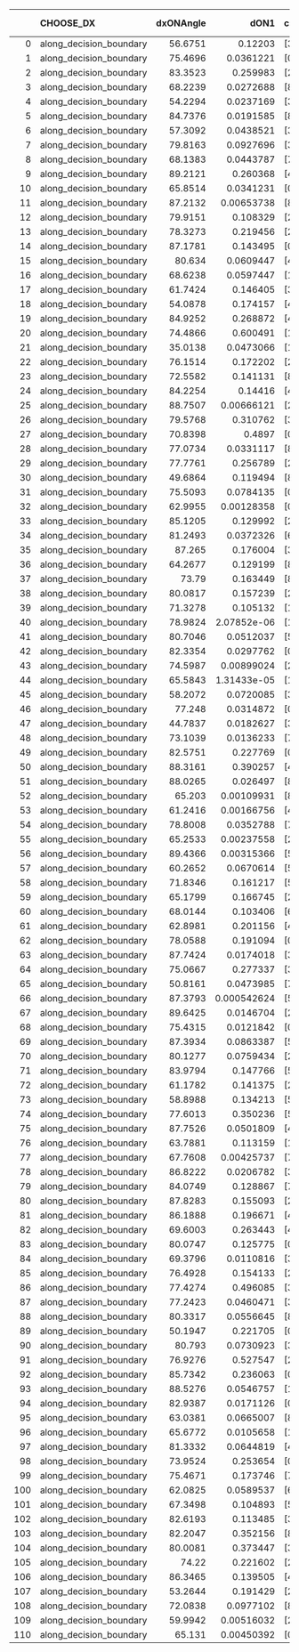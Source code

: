 |     | CHOOSE_DX               |   dxONAngle |        dON1 | cIDON1   |   dON_patch_1 |   nTON |         dON |   dxOFFAngle |       dOFF1 | cIDOFF1   |   dOFF_patch_1 |   nTOFF |        dOFF | SUCCESS   |   nExp |   dual_point_id |   subpoint_time_seconds |   total_execution_time |        logp |        dOFF/dON | Vote dOFF>dON   |
|----:|:------------------------|------------:|------------:|:---------|--------------:|-------:|------------:|-------------:|------------:|:----------|---------------:|--------:|------------:|:----------|-------:|----------------:|------------------------:|-----------------------:|------------:|----------------:|:----------------|
|   0 | along_decision_boundary |     56.6751 | 0.12203     | [3 6]    |   0.12203     |      1 | 0.12203     |      65.2852 | 0.290235    | [3 6]     |    0.290235    |       1 | 0.290235    | True      |      1 |               3 |                6.49883  |                6.93857 |  0          |     2.3784      | True            |
|   1 | along_decision_boundary |     75.4696 | 0.0361221   | [0 8]    |   0.0361221   |      1 | 0.0361221   |      50.9546 | 3.70989e-05 | [1 8]     |    3.70989e-05 |       1 | 3.70989e-05 | False     |      2 |               4 |                1.15062  |                8.09513 | -0.5        |     0.00102704  | False           |
|   2 | along_decision_boundary |     83.3523 | 0.259983    | [2 4]    |   0.259983    |      1 | 0.259983    |      75.5371 | 0.864242    | [2 4]     |    0.864242    |       1 | 0.864242    | True      |      3 |               7 |                5.53939  |               17.3617  | -0          |     3.32422     | True            |
|   3 | along_decision_boundary |     68.2239 | 0.0272688   | [8 9]    |   0.0272688   |      1 | 0.0272688   |      74.9381 | 0.0329654   | [8 9]     |    0.0329654   |       1 | 0.0329654   | True      |      4 |               8 |                1.74623  |               19.116   | -0.166667   |     1.20891     | True            |
|   4 | along_decision_boundary |     54.2294 | 0.0237169   | [3 7]    |   0.0237169   |      1 | 0.0237169   |      59.9787 | 0.0403821   | [3 7]     |    0.0403821   |       1 | 0.0403821   | True      |      5 |              10 |                1.38371  |               20.5501  | -0.5        |     1.70267     | True            |
|   5 | along_decision_boundary |     84.7376 | 0.0191585   | [8 9]    |   0.0191585   |      1 | 0.0191585   |      76.6711 | 0.112121    | [8 9]     |    0.112121    |       1 | 0.112121    | True      |      6 |              11 |                1.56081  |               22.1189  | -0.9        |     5.85228     | True            |
|   6 | along_decision_boundary |     57.3092 | 0.0438521   | [3 5]    |   0.0438521   |      1 | 0.0438521   |      61.1904 | 0.0129212   | [3 5]     |    0.0129212   |       1 | 0.0129212   | False     |      7 |              13 |                1.01931  |               23.1882  | -1.33333    |     0.294655    | False           |
|   7 | along_decision_boundary |     79.8163 | 0.0927696   | [3 5]    |   0.0927696   |      1 | 0.0927696   |      77.017  | 0.115581    | [3 5]     |    0.115581    |       1 | 0.115581    | True      |      8 |              16 |                2.86127  |               26.1316  | -0.642857   |     1.2459      | True            |
|   8 | along_decision_boundary |     68.1383 | 0.0443787   | [7 8]    |   0.0443787   |      1 | 0.0443787   |      70.3719 | 0.151886    | [7 8]     |    0.151886    |       1 | 0.151886    | True      |      9 |              17 |                2.11584  |               28.2524  | -1          |     3.42251     | True            |
|   9 | along_decision_boundary |     89.2121 | 0.260368    | [4 8]    |   0.260368    |      1 | 0.260368    |      84.3029 | 0.06025     | [4 8]     |    0.06025     |       1 | 0.06025     | False     |     10 |              18 |                3.24428  |               31.5037  | -1.38889    |     0.231403    | False           |
|  10 | along_decision_boundary |     65.8514 | 0.0341231   | [0 8]    |   0.0341231   |      1 | 0.0341231   |      64.6328 | 0.244413    | [1 8]     |    0.244413    |       1 | 0.244413    | True      |     11 |              21 |                4.26633  |               39.525   | -0.8        |     7.16269     | True            |
|  11 | along_decision_boundary |     87.2132 | 0.00653738  | [8 9]    |   0.00653738  |      1 | 0.00653738  |      82.6127 | 0.159868    | [8 9]     |    0.159868    |       1 | 0.159868    | True      |     12 |              24 |                2.97294  |               42.585   | -1.13636    |    24.4544      | True            |
|  12 | along_decision_boundary |     79.9151 | 0.108329    | [2 5]    |   0.108329    |      1 | 0.108329    |      67.4015 | 0.72786     | [2 5]     |    0.72786     |       1 | 0.72786     | True      |     13 |              25 |                4.47721  |               47.0682  | -1.5        |     6.71897     | True            |
|  13 | along_decision_boundary |     78.3273 | 0.219456    | [2 5]    |   0.219456    |      1 | 0.219456    |      69.3319 | 0.00186496  | [2 5]     |    0.00186496  |       1 | 0.00186496  | False     |     14 |              26 |                1.45992  |               48.533   | -1.88462    |     0.00849809  | False           |
|  14 | along_decision_boundary |     87.1781 | 0.143495    | [0 1]    |   0.143495    |      1 | 0.143495    |      80.1715 | 0.39187     | [0 1]     |    0.39187     |       1 | 0.39187     | True      |     15 |              30 |                4.70198  |               59.6635  | -1.28571    |     2.7309      | True            |
|  15 | along_decision_boundary |     80.634  | 0.0609447   | [4 8]    |   0.0609447   |      1 | 0.0609447   |      88.4823 | 0.100339    | [4 8]     |    0.100339    |       1 | 0.100339    | True      |     16 |              31 |                1.71611  |               61.3846  | -1.63333    |     1.64639     | True            |
|  16 | along_decision_boundary |     68.6238 | 0.0597447   | [1 6]    |   0.0597447   |      1 | 0.0597447   |      72.5495 | 0.0143463   | [0 6]     |    0.0143463   |       1 | 0.0143463   | False     |     17 |              33 |                1.71199  |               65.4442  | -2          |     0.240127    | False           |
|  17 | along_decision_boundary |     61.7424 | 0.146405    | [3 9]    |   0.146405    |      1 | 0.146405    |      62.3897 | 0.406179    | [3 9]     |    0.406179    |       1 | 0.406179    | True      |     18 |              34 |                4.00614  |               69.4573  | -1.44118    |     2.77435     | True            |
|  18 | along_decision_boundary |     54.0878 | 0.174157    | [4 8]    |   0.174157    |      1 | 0.174157    |      59.9403 | 0.154109    | [4 8]     |    0.154109    |       1 | 0.154109    | False     |     19 |              35 |                3.1775   |               72.6419  | -1.77778    |     0.884882    | False           |
|  19 | along_decision_boundary |     84.9252 | 0.268872    | [4 8]    |   0.268872    |      1 | 0.268872    |      59.6752 | 0.21838     | [4 8]     |    0.21838     |       1 | 0.21838     | False     |     20 |              36 |                3.26443  |               75.9123  | -1.28947    |     0.812209    | False           |
|  20 | along_decision_boundary |     74.4866 | 0.600491    | [1 4]    |   0.600491    |      1 | 0.600491    |      49.2113 | 0.186829    | [0 4]     |    0.186829    |       1 | 0.186829    | False     |     21 |              45 |                5.39838  |               87.1329  | -0.9        |     0.311127    | False           |
|  21 | along_decision_boundary |     35.0138 | 0.0473066   | [1 2]    |   0.0473066   |      1 | 0.0473066   |      76.8871 | 0.00655779  | [0 2]     |    0.00655779  |       1 | 0.00655779  | False     |     22 |              47 |                1.88409  |               91.9105  | -0.595238   |     0.138623    | False           |
|  22 | along_decision_boundary |     76.1514 | 0.172202    | [2 5]    |   0.172202    |      1 | 0.172202    |      74.6779 | 0.0731856   | [2 5]     |    0.0731856   |       1 | 0.0731856   | False     |     23 |              48 |                2.81927  |               94.7348  | -0.363636   |     0.424999    | False           |
|  23 | along_decision_boundary |     72.5582 | 0.141131    | [8 9]    |   0.141131    |      1 | 0.141131    |      89.131  | 0.0760209   | [8 9]     |    0.0760209   |       1 | 0.0760209   | False     |     24 |              49 |                2.52632  |               97.2701  | -0.195652   |     0.538655    | False           |
|  24 | along_decision_boundary |     84.2254 | 0.14416     | [4 8]    |   0.14416     |      1 | 0.14416     |      71.5673 | 0.121756    | [4 8]     |    0.121756    |       1 | 0.121756    | False     |     25 |              50 |                2.48745  |               99.7625  | -0.0833333  |     0.844585    | False           |
|  25 | along_decision_boundary |     88.7507 | 0.00666121  | [2 7]    |   0.00666121  |      1 | 0.00666121  |      81.1644 | 0.0548944   | [2 7]     |    0.0548944   |       1 | 0.0548944   | True      |     26 |              51 |                1.16715  |              100.935   | -0.02       |     8.2409      | True            |
|  26 | along_decision_boundary |     79.5768 | 0.310762    | [3 6]    |   0.310762    |      1 | 0.310762    |      78.6938 | 0.834365    | [3 6]     |    0.834365    |       1 | 0.834365    | True      |     27 |              55 |                7.09096  |              112.122   | -0.0769231  |     2.6849      | True            |
|  27 | along_decision_boundary |     70.8398 | 0.4897      | [0 1]    |   0.4897      |      1 | 0.4897      |      64.4761 | 0.42928     | [0 1]     |    0.42928     |       1 | 0.42928     | False     |     28 |              57 |                4.71503  |              116.879   | -0.166667   |     0.876618    | False           |
|  28 | along_decision_boundary |     77.0734 | 0.0331117   | [8 9]    |   0.0331117   |      1 | 0.0331117   |      82.127  | 0.00475456  | [8 9]     |    0.00475456  |       1 | 0.00475456  | False     |     29 |              58 |                1.58064  |              118.466   | -0.0714286  |     0.143591    | False           |
|  29 | along_decision_boundary |     77.7761 | 0.256789    | [2 8]    |   0.256789    |      1 | 0.256789    |      65.3678 | 0.0123043   | [2 8]     |    0.0123043   |       1 | 0.0123043   | False     |     30 |              64 |                4.37088  |              132.589   | -0.0172414  |     0.047916    | False           |
|  30 | along_decision_boundary |     49.6864 | 0.119494    | [8 9]    |   0.119494    |      1 | 0.119494    |      78.2873 | 0.154157    | [8 9]     |    0.154157    |       1 | 0.154157    | True      |     31 |              65 |                3.94037  |              136.538   | -0          |     1.29008     | True            |
|  31 | along_decision_boundary |     75.5093 | 0.0784135   | [0 1]    |   0.0784135   |      1 | 0.0784135   |      81.6465 | 0.111034    | [0 1]     |    0.111034    |       1 | 0.111034    | True      |     32 |              70 |                1.93058  |              145.775   | -0.016129   |     1.41601     | True            |
|  32 | along_decision_boundary |     62.9955 | 0.00128358  | [0 1]    |   0.00128358  |      1 | 0.00128358  |      67.419  | 0.123495    | [0 1]     |    0.123495    |       1 | 0.123495    | True      |     33 |              71 |                2.60438  |              148.389   | -0.0625     |    96.2119      | True            |
|  33 | along_decision_boundary |     85.1205 | 0.129992    | [2 7]    |   0.129992    |      1 | 0.129992    |      71.7966 | 0.00261245  | [2 7]     |    0.00261245  |       1 | 0.00261245  | False     |     34 |              72 |                1.21801  |              149.614   | -0.136364   |     0.020097    | False           |
|  34 | along_decision_boundary |     81.2493 | 0.0372326   | [6 9]    |   0.0372326   |      1 | 0.0372326   |      80.6228 | 0.0293561   | [6 9]     |    0.0293561   |       1 | 0.0293561   | False     |     35 |              73 |                1.40715  |              151.028   | -0.0588235  |     0.788451    | False           |
|  35 | along_decision_boundary |     87.265  | 0.176004    | [3 7]    |   0.176004    |      1 | 0.176004    |      68.9621 | 0.218413    | [3 7]     |    0.218413    |       1 | 0.218413    | True      |     36 |              74 |                1.99482  |              153.028   | -0.0142857  |     1.24095     | True            |
|  36 | along_decision_boundary |     64.2677 | 0.129199    | [8 9]    |   0.129199    |      1 | 0.129199    |      71.892  | 0.0216395   | [8 9]     |    0.0216395   |       1 | 0.0216395   | False     |     37 |              76 |                2.57261  |              158.667   | -0.0555556  |     0.16749     | False           |
|  37 | along_decision_boundary |     73.79   | 0.163449    | [8 9]    |   0.163449    |      1 | 0.163449    |      74.812  | 0.0229279   | [8 9]     |    0.0229279   |       1 | 0.0229279   | False     |     38 |              77 |                3.13817  |              161.81    | -0.0135135  |     0.140275    | False           |
|  38 | along_decision_boundary |     80.0817 | 0.157239    | [2 8]    |   0.157239    |      1 | 0.157239    |      78.6028 | 0.0172329   | [2 8]     |    0.0172329   |       1 | 0.0172329   | False     |     39 |              79 |                1.80872  |              163.671   | -0          |     0.109597    | False           |
|  39 | along_decision_boundary |     71.3278 | 0.105132    | [1 4]    |   0.105132    |      1 | 0.105132    |      70.9606 | 2.08544e-05 | [0 4]     |    2.08544e-05 |       1 | 2.08544e-05 | False     |     40 |              83 |                1.1181   |              164.957   | -0.0128205  |     0.000198365 | False           |
|  40 | along_decision_boundary |     78.9824 | 2.07852e-06 | [1 9]    |   2.07852e-06 |      1 | 2.07852e-06 |      82.1853 | 0.145551    | [0 9]     |    0.145551    |       1 | 0.145551    | True      |     41 |              84 |                1.97436  |              166.941   | -0.05       | 70026.1         | True            |
|  41 | along_decision_boundary |     80.7046 | 0.0512037   | [5 6]    |   0.0512037   |      1 | 0.0512037   |      85.0495 | 0.0372489   | [5 6]     |    0.0372489   |       1 | 0.0372489   | False     |     42 |              85 |                1.24382  |              168.191   | -0.0121951  |     0.727467    | False           |
|  42 | along_decision_boundary |     82.3354 | 0.0297762   | [0 1]    |   0.0297762   |      1 | 0.0297762   |      85.5157 | 0.352898    | [0 1]     |    0.352898    |       1 | 0.352898    | True      |     43 |              87 |                1.70684  |              169.943   | -0.047619   |    11.8517      | True            |
|  43 | along_decision_boundary |     74.5987 | 0.00899024  | [2 4]    |   0.00899024  |      1 | 0.00899024  |      81.5519 | 0.135021    | [2 4]     |    0.135021    |       1 | 0.135021    | True      |     44 |              89 |                2.72446  |              178.761   | -0.0116279  |    15.0187      | True            |
|  44 | along_decision_boundary |     65.5843 | 1.31433e-05 | [1 2]    |   1.31433e-05 |      1 | 1.31433e-05 |      67.3445 | 0.0624433   | [0 2]     |    0.0624433   |       1 | 0.0624433   | True      |     45 |              96 |                1.46583  |              182.475   | -0          |  4750.97        | True            |
|  45 | along_decision_boundary |     58.2072 | 0.0720085   | [3 7]    |   0.0720085   |      1 | 0.0720085   |      66.2427 | 0.0639589   | [3 7]     |    0.0639589   |       1 | 0.0639589   | False     |     46 |              97 |                1.65061  |              184.13    | -0.0111111  |     0.888213    | False           |
|  46 | along_decision_boundary |     77.248  | 0.0314872   | [0 2]    |   0.0314872   |      1 | 0.0314872   |      84.6386 | 0.00931932  | [1 2]     |    0.00931932  |       1 | 0.00931932  | False     |     47 |              98 |                1.35806  |              185.493   | -0          |     0.295972    | False           |
|  47 | along_decision_boundary |     44.7837 | 0.0182627   | [3 9]    |   0.0182627   |      1 | 0.0182627   |      56.8622 | 0.141662    | [3 9]     |    0.141662    |       1 | 0.141662    | True      |     48 |              99 |                2.84175  |              188.34    | -0.0106383  |     7.75693     | True            |
|  48 | along_decision_boundary |     73.1039 | 0.0136233   | [7 9]    |   0.0136233   |      1 | 0.0136233   |      85.9979 | 0.0674056   | [7 9]     |    0.0674056   |       1 | 0.0674056   | True      |     49 |             104 |                1.41593  |              193.289   | -0          |     4.94783     | True            |
|  49 | along_decision_boundary |     82.5751 | 0.227769    | [0 1]    |   0.227769    |      1 | 0.227769    |      75.1884 | 0.0175439   | [0 1]     |    0.0175439   |       1 | 0.0175439   | False     |     50 |             106 |                1.83921  |              196.407   | -0.0102041  |     0.0770252   | False           |
|  50 | along_decision_boundary |     88.3161 | 0.390257    | [4 8]    |   0.390257    |      1 | 0.390257    |      65.7587 | 0.147457    | [4 8]     |    0.147457    |       1 | 0.147457    | False     |     51 |             108 |                4.39372  |              206.194   | -0          |     0.377846    | False           |
|  51 | along_decision_boundary |     88.0265 | 0.026497    | [8 9]    |   0.026497    |      1 | 0.026497    |      76.9653 | 0.00581565  | [8 9]     |    0.00581565  |       1 | 0.00581565  | False     |     52 |             109 |                1.24482  |              207.446   | -0.00980392 |     0.219483    | False           |
|  52 | along_decision_boundary |     65.203  | 0.00109931  | [8 9]    |   0.00109931  |      1 | 0.00109931  |      70.9252 | 0.0347662   | [8 9]     |    0.0347662   |       1 | 0.0347662   | True      |     53 |             111 |                1.37422  |              211.484   | -0.0384615  |    31.6254      | True            |
|  53 | along_decision_boundary |     61.2416 | 0.00166756  | [4 7]    |   0.00166756  |      1 | 0.00166756  |      58.5098 | 0.158857    | [4 7]     |    0.158857    |       1 | 0.158857    | True      |     54 |             113 |                1.92989  |              218.55    | -0.00943396 |    95.2632      | True            |
|  54 | along_decision_boundary |     78.8008 | 0.0352788   | [7 9]    |   0.0352788   |      1 | 0.0352788   |      74.0625 | 0.0361373   | [7 9]     |    0.0361373   |       1 | 0.0361373   | True      |     55 |             117 |                2.72937  |              221.418   | -0          |     1.02434     | True            |
|  55 | along_decision_boundary |     65.2533 | 0.00237558  | [2 4]    |   0.00237558  |      1 | 0.00237558  |      84.1389 | 0.0165694   | [2 4]     |    0.0165694   |       1 | 0.0165694   | True      |     56 |             121 |                1.70657  |              225.482   | -0.00909091 |     6.9749      | True            |
|  56 | along_decision_boundary |     89.4366 | 0.00315366  | [5 9]    |   0.00315366  |      1 | 0.00315366  |      79.4076 | 0.0898537   | [5 9]     |    0.0898537   |       1 | 0.0898537   | True      |     57 |             125 |                1.95343  |              229.68    | -0.0357143  |    28.4919      | True            |
|  57 | along_decision_boundary |     60.2652 | 0.0670614   | [5 9]    |   0.0670614   |      1 | 0.0670614   |      57.4423 | 0.772409    | [5 9]     |    0.772409    |       1 | 0.772409    | True      |     58 |             127 |                5.51382  |              237.252   | -0.0789474  |    11.5179      | True            |
|  58 | along_decision_boundary |     71.8346 | 0.161217    | [5 9]    |   0.161217    |      1 | 0.161217    |      68.8462 | 0.0607931   | [5 9]     |    0.0607931   |       1 | 0.0607931   | False     |     59 |             133 |                1.73296  |              252.814   | -0.137931   |     0.377088    | False           |
|  59 | along_decision_boundary |     65.1799 | 0.166745    | [2 7]    |   0.166745    |      1 | 0.166745    |      77.6334 | 0.471814    | [2 7]     |    0.471814    |       1 | 0.471814    | True      |     60 |             134 |                4.67349  |              257.493   | -0.0762712  |     2.82954     | True            |
|  60 | along_decision_boundary |     68.0144 | 0.103406    | [6 7]    |   0.103406    |      1 | 0.103406    |      59.9283 | 0.00813385  | [6 7]     |    0.00813385  |       1 | 0.00813385  | False     |     61 |             138 |                2.27571  |              268.539   | -0.133333   |     0.0786594   | False           |
|  61 | along_decision_boundary |     62.8981 | 0.201156    | [4 7]    |   0.201156    |      1 | 0.201156    |      54.3037 | 0.0491926   | [4 7]     |    0.0491926   |       1 | 0.0491926   | False     |     62 |             139 |                4.54851  |              273.092   | -0.0737705  |     0.24455     | False           |
|  62 | along_decision_boundary |     78.0588 | 0.191094    | [0 1]    |   0.191094    |      1 | 0.191094    |      83.0932 | 0.112956    | [0 1]     |    0.112956    |       1 | 0.112956    | False     |     63 |             142 |                2.78798  |              280.889   | -0.0322581  |     0.591099    | False           |
|  63 | along_decision_boundary |     87.7424 | 0.0174018   | [3 7]    |   0.0174018   |      1 | 0.0174018   |      82.5189 | 0.0899605   | [3 7]     |    0.0899605   |       1 | 0.0899605   | True      |     64 |             143 |                2.22569  |              283.119   | -0.00793651 |     5.16961     | True            |
|  64 | along_decision_boundary |     75.0667 | 0.277337    | [3 5]    |   0.277337    |      1 | 0.277337    |      77.788  | 0.145219    | [3 5]     |    0.145219    |       1 | 0.145219    | False     |     65 |             148 |                3.34832  |              289.72    | -0.03125    |     0.523619    | False           |
|  65 | along_decision_boundary |     50.8161 | 0.0473985   | [7 9]    |   0.0473985   |      1 | 0.0473985   |      58.3467 | 0.000222079 | [7 9]     |    0.000222079 |       1 | 0.000222079 | False     |     66 |             149 |                1.74745  |              291.472   | -0.00769231 |     0.00468536  | False           |
|  66 | along_decision_boundary |     87.3793 | 0.000542624 | [5 7]    |   0.000542624 |      1 | 0.000542624 |      89.7698 | 0.014827    | [5 7]     |    0.014827    |       1 | 0.014827    | True      |     67 |             151 |                0.976992 |              292.496   | -0          |    27.3246      | True            |
|  67 | along_decision_boundary |     89.6425 | 0.0146704   | [2 3]    |   0.0146704   |      1 | 0.0146704   |      88.238  | 0.00324321  | [2 3]     |    0.00324321  |       1 | 0.00324321  | False     |     68 |             158 |                1.00241  |              299.552   | -0.00746269 |     0.221072    | False           |
|  68 | along_decision_boundary |     75.4315 | 0.0121842   | [0 1]    |   0.0121842   |      1 | 0.0121842   |      70.1021 | 0.0880111   | [0 1]     |    0.0880111   |       1 | 0.0880111   | True      |     69 |             160 |                1.45804  |              304.886   | -0          |     7.22337     | True            |
|  69 | along_decision_boundary |     87.3934 | 0.0863387   | [5 6]    |   0.0863387   |      1 | 0.0863387   |      82.6415 | 0.361662    | [5 6]     |    0.361662    |       1 | 0.361662    | True      |     70 |             163 |                3.84436  |              313.42    | -0.00724638 |     4.18887     | True            |
|  70 | along_decision_boundary |     80.1277 | 0.0759434   | [2 7]    |   0.0759434   |      1 | 0.0759434   |      73.5867 | 0.286415    | [2 7]     |    0.286415    |       1 | 0.286415    | True      |     71 |             164 |                4.39623  |              317.825   | -0.0285714  |     3.77142     | True            |
|  71 | along_decision_boundary |     83.9794 | 0.147766    | [5 6]    |   0.147766    |      1 | 0.147766    |      83.1158 | 0.704714    | [5 6]     |    0.704714    |       1 | 0.704714    | True      |     72 |             166 |                4.33509  |              324.067   | -0.0633803  |     4.76912     | True            |
|  72 | along_decision_boundary |     61.1782 | 0.141375    | [2 3]    |   0.141375    |      1 | 0.141375    |      57.4369 | 0.0191891   | [2 3]     |    0.0191891   |       1 | 0.0191891   | False     |     73 |             169 |                4.7561   |              336.381   | -0.111111   |     0.135732    | False           |
|  73 | along_decision_boundary |     58.8988 | 0.134213    | [5 9]    |   0.134213    |      1 | 0.134213    |      71.8449 | 0.241165    | [5 9]     |    0.241165    |       1 | 0.241165    | True      |     74 |             170 |                3.57852  |              339.964   | -0.0616438  |     1.79689     | True            |
|  74 | along_decision_boundary |     77.6013 | 0.350236    | [5 6]    |   0.350236    |      1 | 0.350236    |      74.4955 | 0.295782    | [5 6]     |    0.295782    |       1 | 0.295782    | False     |     75 |             171 |                5.06075  |              345.033   | -0.108108   |     0.844522    | False           |
|  75 | along_decision_boundary |     87.7526 | 0.0501809   | [4 8]    |   0.0501809   |      1 | 0.0501809   |      89.6293 | 0.0233565   | [4 8]     |    0.0233565   |       1 | 0.0233565   | False     |     76 |             173 |                1.58809  |              349.698   | -0.06       |     0.465446    | False           |
|  76 | along_decision_boundary |     63.7881 | 0.113159    | [1 9]    |   0.113159    |      1 | 0.113159    |      72.2447 | 0.370278    | [0 9]     |    0.370278    |       1 | 0.370278    | True      |     77 |             176 |                2.74849  |              352.545   | -0.0263158  |     3.27221     | True            |
|  77 | along_decision_boundary |     67.7608 | 0.00425737  | [7 9]    |   0.00425737  |      1 | 0.00425737  |      75.0029 | 0.0158345   | [7 9]     |    0.0158345   |       1 | 0.0158345   | True      |     78 |             177 |                1.48245  |              354.038   | -0.0584416  |     3.71931     | True            |
|  78 | along_decision_boundary |     86.8222 | 0.0206782   | [3 5]    |   0.0206782   |      1 | 0.0206782   |      87.6097 | 0.0484265   | [3 5]     |    0.0484265   |       1 | 0.0484265   | True      |     79 |             180 |                1.71385  |              358.6     | -0.102564   |     2.34192     | True            |
|  79 | along_decision_boundary |     84.0749 | 0.128867    | [7 9]    |   0.128867    |      1 | 0.128867    |      82.418  | 0.587388    | [7 9]     |    0.587388    |       1 | 0.587388    | True      |     80 |             181 |                4.69578  |              363.302   | -0.158228   |     4.55811     | True            |
|  80 | along_decision_boundary |     87.8283 | 0.155093    | [2 6]    |   0.155093    |      1 | 0.155093    |      70.7721 | 0.0465171   | [2 6]     |    0.0465171   |       1 | 0.0465171   | False     |     81 |             182 |                1.97456  |              365.284   | -0.225      |     0.299931    | False           |
|  81 | along_decision_boundary |     86.1888 | 0.196671    | [4 5]    |   0.196671    |      1 | 0.196671    |      74.2879 | 0.116875    | [4 5]     |    0.116875    |       1 | 0.116875    | False     |     82 |             184 |                4.43477  |              369.775   | -0.154321   |     0.594268    | False           |
|  82 | along_decision_boundary |     69.6003 | 0.263443    | [4 5]    |   0.263443    |      1 | 0.263443    |      70.9221 | 0.0178804   | [4 5]     |    0.0178804   |       1 | 0.0178804   | False     |     83 |             185 |                2.1294   |              371.911   | -0.097561   |     0.0678721   | False           |
|  83 | along_decision_boundary |     80.0747 | 0.125775    | [0 1]    |   0.125775    |      1 | 0.125775    |      73.9714 | 0.119774    | [0 1]     |    0.119774    |       1 | 0.119774    | False     |     84 |             187 |                1.55422  |              373.512   | -0.0542169  |     0.95229     | False           |
|  84 | along_decision_boundary |     69.3796 | 0.0110816   | [3 5]    |   0.0110816   |      1 | 0.0110816   |      70.6305 | 0.403694    | [3 5]     |    0.403694    |       1 | 0.403694    | True      |     85 |             190 |                3.91722  |              382.98    | -0.0238095  |    36.4291      | True            |
|  85 | along_decision_boundary |     76.4928 | 0.154133    | [2 7]    |   0.154133    |      1 | 0.154133    |      75.4935 | 0.084315    | [2 7]     |    0.084315    |       1 | 0.084315    | False     |     86 |             191 |                2.77137  |              385.758   | -0.0529412  |     0.547027    | False           |
|  86 | along_decision_boundary |     77.4274 | 0.496085    | [3 7]    |   0.496085    |      1 | 0.496085    |      69.1466 | 0.0159473   | [3 7]     |    0.0159473   |       1 | 0.0159473   | False     |     87 |             195 |                2.53337  |              389.876   | -0.0232558  |     0.0321463   | False           |
|  87 | along_decision_boundary |     77.2423 | 0.0460471   | [3 5]    |   0.0460471   |      1 | 0.0460471   |      72.6498 | 0.0451443   | [3 5]     |    0.0451443   |       1 | 0.0451443   | False     |     88 |             196 |                1.34915  |              391.23    | -0.00574713 |     0.980394    | False           |
|  88 | along_decision_boundary |     80.3317 | 0.0556645   | [8 9]    |   0.0556645   |      1 | 0.0556645   |      76.357  | 0.0244497   | [8 9]     |    0.0244497   |       1 | 0.0244497   | False     |     89 |             199 |                2.21564  |              393.582   | -0          |     0.439234    | False           |
|  89 | along_decision_boundary |     50.1947 | 0.221705    | [0 1]    |   0.221705    |      1 | 0.221705    |      52.7408 | 0.037906    | [0 1]     |    0.037906    |       1 | 0.037906    | False     |     90 |             204 |                2.89285  |              403.001   | -0.00561798 |     0.170975    | False           |
|  90 | along_decision_boundary |     80.793  | 0.0730923   | [3 5]    |   0.0730923   |      1 | 0.0730923   |      82.6471 | 0.0634362   | [3 5]     |    0.0634362   |       1 | 0.0634362   | False     |     91 |             207 |                1.72307  |              404.839   | -0.0222222  |     0.867892    | False           |
|  91 | along_decision_boundary |     76.9276 | 0.527547    | [2 7]    |   0.527547    |      1 | 0.527547    |      76.1252 | 0.0564308   | [2 7]     |    0.0564308   |       1 | 0.0564308   | False     |     92 |             209 |                2.88764  |              410.884   | -0.0494505  |     0.106968    | False           |
|  92 | along_decision_boundary |     85.7342 | 0.236063    | [0 9]    |   0.236063    |      1 | 0.236063    |      76.3544 | 2.19034e-05 | [1 9]     |    2.19034e-05 |       1 | 2.19034e-05 | False     |     93 |             210 |                1.69979  |              412.594   | -0.0869565  |     9.27862e-05 | False           |
|  93 | along_decision_boundary |     88.5276 | 0.0546757   | [1 9]    |   0.0546757   |      1 | 0.0546757   |      71.8147 | 0.319177    | [0 9]     |    0.319177    |       1 | 0.319177    | True      |     94 |             212 |                2.06523  |              414.719   | -0.134409   |     5.83764     | True            |
|  94 | along_decision_boundary |     82.9387 | 0.0171126   | [0 8]    |   0.0171126   |      1 | 0.0171126   |      59.5077 | 0.000158021 | [1 8]     |    0.000158021 |       1 | 0.000158021 | False     |     95 |             214 |                1.03094  |              415.788   | -0.0851064  |     0.00923421  | False           |
|  95 | along_decision_boundary |     63.0381 | 0.0665007   | [8 9]    |   0.0665007   |      1 | 0.0665007   |      71.9718 | 0.0925031   | [8 9]     |    0.0925031   |       1 | 0.0925031   | True      |     96 |             216 |                3.79367  |              419.654   | -0.131579   |     1.39101     | True            |
|  96 | along_decision_boundary |     65.6772 | 0.0105658   | [1 9]    |   0.0105658   |      1 | 0.0105658   |      54.8724 | 0.00617614  | [0 9]     |    0.00617614  |       1 | 0.00617614  | False     |     97 |             217 |                1.23476  |              420.895   | -0.0833333  |     0.584539    | False           |
|  97 | along_decision_boundary |     81.3332 | 0.0644819   | [4 8]    |   0.0644819   |      1 | 0.0644819   |      78.3346 | 0.128873    | [4 8]     |    0.128873    |       1 | 0.128873    | True      |     98 |             223 |                2.96693  |              430.905   | -0.128866   |     1.99859     | True            |
|  98 | along_decision_boundary |     73.9524 | 0.253654    | [0 8]    |   0.253654    |      1 | 0.253654    |      63.7832 | 8.81982e-05 | [0 8]     |    8.81982e-05 |       1 | 8.81982e-05 | False     |     99 |             226 |                1.92451  |              438.266   | -0.0816327  |     0.00034771  | False           |
|  99 | along_decision_boundary |     75.4671 | 0.173746    | [7 9]    |   0.173746    |      1 | 0.173746    |      71.4628 | 0.279697    | [7 9]     |    0.279697    |       1 | 0.279697    | True      |    100 |             227 |                3.37035  |              441.652   | -0.126263   |     1.60981     | True            |
| 100 | along_decision_boundary |     62.0825 | 0.0589537   | [6 9]    |   0.0589537   |      1 | 0.0589537   |      77.249  | 0.0104915   | [6 9]     |    0.0104915   |       1 | 0.0104915   | False     |    101 |             228 |                1.33815  |              442.998   | -0.08       |     0.177961    | False           |
| 101 | along_decision_boundary |     67.3498 | 0.104893    | [5 9]    |   0.104893    |      1 | 0.104893    |      84.1832 | 0.0708391   | [5 9]     |    0.0708391   |       1 | 0.0708391   | False     |    102 |             229 |                1.69696  |              444.699   | -0.123762   |     0.675344    | False           |
| 102 | along_decision_boundary |     82.6193 | 0.113485    | [3 7]    |   0.113485    |      1 | 0.113485    |      84.324  | 0.568519    | [3 7]     |    0.568519    |       1 | 0.568519    | True      |    103 |             232 |                5.49955  |              450.289   | -0.176471   |     5.00963     | True            |
| 103 | along_decision_boundary |     82.2047 | 0.352156    | [8 9]    |   0.352156    |      1 | 0.352156    |      78.4597 | 0.0360643   | [8 9]     |    0.0360643   |       1 | 0.0360643   | False     |    104 |             233 |                3.34988  |              453.645   | -0.121359   |     0.10241     | False           |
| 104 | along_decision_boundary |     80.0081 | 0.373447    | [3 6]    |   0.373447    |      1 | 0.373447    |      81.3066 | 0.0141592   | [3 6]     |    0.0141592   |       1 | 0.0141592   | False     |    105 |             236 |                2.67096  |              456.431   | -0.173077   |     0.0379149   | False           |
| 105 | along_decision_boundary |     74.22   | 0.221602    | [2 3]    |   0.221602    |      1 | 0.221602    |      70.3592 | 0.0617017   | [2 3]     |    0.0617017   |       1 | 0.0617017   | False     |    106 |             238 |                3.46128  |              465.632   | -0.233333   |     0.278435    | False           |
| 106 | along_decision_boundary |     86.3465 | 0.139505    | [4 7]    |   0.139505    |      1 | 0.139505    |      79.2806 | 0.0744307   | [4 7]     |    0.0744307   |       1 | 0.0744307   | False     |    107 |             240 |                2.83862  |              470.617   | -0.301887   |     0.533534    | False           |
| 107 | along_decision_boundary |     53.2644 | 0.191429    | [2 4]    |   0.191429    |      1 | 0.191429    |      65.2022 | 0.192136    | [2 4]     |    0.192136    |       1 | 0.192136    | True      |    108 |             242 |                2.28772  |              476.546   | -0.378505   |     1.00369     | True            |
| 108 | along_decision_boundary |     72.0838 | 0.0977102   | [8 9]    |   0.0977102   |      1 | 0.0977102   |      81.3014 | 0.126205    | [8 9]     |    0.126205    |       1 | 0.126205    | True      |    109 |             244 |                2.29509  |              478.89    | -0.296296   |     1.29163     | True            |
| 109 | along_decision_boundary |     59.9942 | 0.00516032  | [2 4]    |   0.00516032  |      1 | 0.00516032  |      79.2804 | 0.0472616   | [2 4]     |    0.0472616   |       1 | 0.0472616   | True      |    110 |             245 |                1.19319  |              480.091   | -0.224771   |     9.15865     | True            |
| 110 | along_decision_boundary |     65.131  | 0.00450392  | [0 1]    |   0.00450392  |      1 | 0.00450392  |      52.7683 | 0.0188814   | [0 1]     |    0.0188814   |       1 | 0.0188814   | True      |    111 |             246 |                1.018    |              481.115   | -0.163636   |     4.19222     | True            |